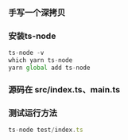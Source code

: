 ### 手写一个深拷贝

### 安装ts-node
```javascript
ts-node -v
which yarn ts-node
yarn global add ts-node
```
### 源码在 src/index.ts、main.ts

### 测试运行方法
```javascript
ts-node test/index.ts
```

